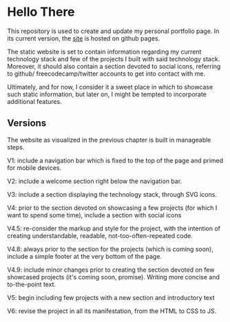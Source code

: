 # Hello There

This repository is used to create and update my personal portfolio page. In its current version, the [site](https://borntofrappe.github.io/) is hosted on github pages. 

The static website is set to contain information regarding my current technology stack and few of the projects I built with said technology stack. Moreover, it should also contain a section devoted to social icons, referring to github/ freecodecamp/twitter accounts to get into contact with me.

Ultimately, and for now, I consider it a sweet place in which to showcase such static information, but later on, I might be tempted to incorporate additional features.

## Versions 

The website as visualized in the previous chapter is built in manageable steps.

V1: include a navigation bar which is fixed to the top of the page and primed for mobile devices.

V2: include a welcome section right below the navigation bar.

V3: include a section displaying the technology stack, through SVG icons.

V4: prior to the section devoted on showcasing a few projects (for which I want to spend some time), include a section with social icons

V4.5: re-consider the markup and style for the project, with the intention of creating understandable, readable, not-too-often-repeated code.

V4.8: always prior to the section for the projects (which is coming soon), include a simple footer at the very bottom of the page.

V4.9: include minor changes prior to creating the section devoted on few showcased projects (it's coming soon, promise). Writing more concise and to-the-point text.

V5: begin including few projects with a new section and introductory text

V6: revise the project in all its manifestation, from the HTML to CSS to JS.